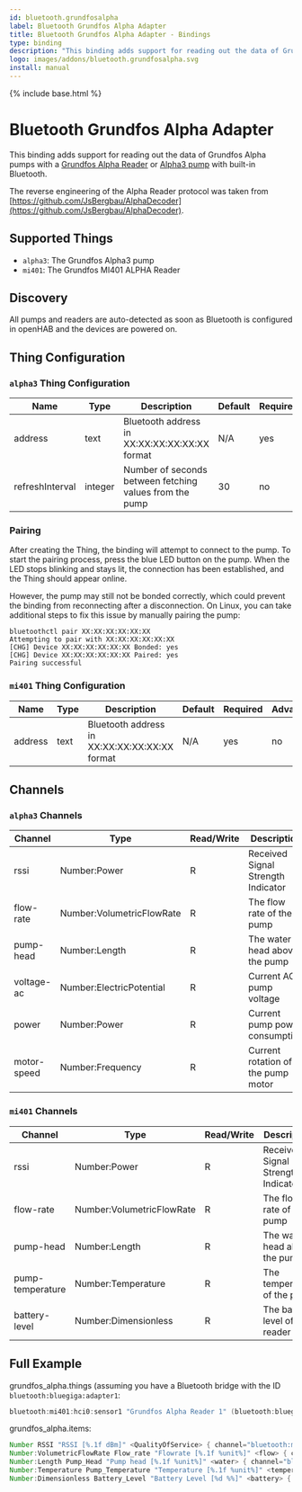 ```yaml
---
id: bluetooth.grundfosalpha
label: Bluetooth Grundfos Alpha Adapter
title: Bluetooth Grundfos Alpha Adapter - Bindings
type: binding
description: "This binding adds support for reading out the data of Grundfos Alpha pumps with a [Grundfos Alpha Reader](https://product-selection.grundfos.com/products/alpha-reader) or [Alpha3 pump](https://product-selection.grundfos.com/products/alpha/alpha3) with built-in Bluetooth."
logo: images/addons/bluetooth.grundfosalpha.svg
install: manual
---
```


<!-- Attention authors: Do not edit directly. Please add your changes to the appropriate source repository -->

{% include base.html %}

# Bluetooth Grundfos Alpha Adapter

<AddonLogo />

This binding adds support for reading out the data of Grundfos Alpha pumps with a [Grundfos Alpha Reader](https://product-selection.grundfos.com/products/alpha-reader) or [Alpha3 pump](https://product-selection.grundfos.com/products/alpha/alpha3) with built-in Bluetooth.

The reverse engineering of the Alpha Reader protocol was taken from [https://github.com/JsBergbau/AlphaDecoder](https://github.com/JsBergbau/AlphaDecoder).

## Supported Things

- `alpha3`: The Grundfos Alpha3 pump
- `mi401`: The Grundfos MI401 ALPHA Reader

## Discovery

All pumps and readers are auto-detected as soon as Bluetooth is configured in openHAB and the devices are powered on.

## Thing Configuration

### `alpha3` Thing Configuration

| Name            | Type    | Description                                             | Default | Required | Advanced |
|-----------------|---------|---------------------------------------------------------|---------|----------|----------|
| address         | text    | Bluetooth address in XX:XX:XX:XX:XX:XX format           | N/A     | yes      | no       |
| refreshInterval | integer | Number of seconds between fetching values from the pump | 30      | no       | yes      |

### Pairing

After creating the Thing, the binding will attempt to connect to the pump.
To start the pairing process, press the blue LED button on the pump.
When the LED stops blinking and stays lit, the connection has been established, and the Thing should appear online.

However, the pump may still not be bonded correctly, which could prevent the binding from reconnecting after a disconnection.
On Linux, you can take additional steps to fix this issue by manually pairing the pump:

```shell
bluetoothctl pair XX:XX:XX:XX:XX:XX
Attempting to pair with XX:XX:XX:XX:XX:XX
[CHG] Device XX:XX:XX:XX:XX:XX Bonded: yes
[CHG] Device XX:XX:XX:XX:XX:XX Paired: yes
Pairing successful
```

### `mi401` Thing Configuration

| Name    | Type | Description                                   | Default | Required | Advanced |
|---------|------|-----------------------------------------------|---------|----------|----------|
| address | text | Bluetooth address in XX:XX:XX:XX:XX:XX format | N/A     | yes      | no       |

## Channels

### `alpha3` Channels

| Channel          | Type                      | Read/Write | Description                        |
|------------------|---------------------------|------------|------------------------------------|
| rssi             | Number:Power              | R          | Received Signal Strength Indicator |
| flow-rate        | Number:VolumetricFlowRate | R          | The flow rate of the pump          |
| pump-head        | Number:Length             | R          | The water head above the pump      |
| voltage-ac       | Number:ElectricPotential  | R          | Current AC pump voltage            |
| power            | Number:Power              | R          | Current pump power consumption     |
| motor-speed      | Number:Frequency          | R          | Current rotation of the pump motor |

### `mi401` Channels

| Channel          | Type                      | Read/Write | Description                        |
|------------------|---------------------------|------------|------------------------------------|
| rssi             | Number:Power              | R          | Received Signal Strength Indicator |
| flow-rate        | Number:VolumetricFlowRate | R          | The flow rate of the pump          |
| pump-head        | Number:Length             | R          | The water head above the pump      |
| pump-temperature | Number:Temperature        | R          | The temperature of the pump        |
| battery-level    | Number:Dimensionless      | R          | The battery level of the reader    |

## Full Example

grundfos_alpha.things (assuming you have a Bluetooth bridge with the ID `bluetooth:bluegiga:adapter1`:

```java
bluetooth:mi401:hci0:sensor1 "Grundfos Alpha Reader 1" (bluetooth:bluegiga:adapter1) [ address="12:34:56:78:9A:BC" ]
```

grundfos_alpha.items:

```java
Number RSSI "RSSI [%.1f dBm]" <QualityOfService> { channel="bluetooth:mi401:hci0:sensor1:rssi" }
Number:VolumetricFlowRate Flow_rate "Flowrate [%.1f %unit%]" <flow> { channel="bluetooth:mi401:hci0:sensor1:flow-rate" }
Number:Length Pump_Head "Pump head [%.1f %unit%]" <water> { channel="bluetooth:mi401:hci0:sensor1:pump-head" }
Number:Temperature Pump_Temperature "Temperature [%.1f %unit%]" <temperature> { channel="bluetooth:mi401:hci0:sensor1:pump-temperature" }
Number:Dimensionless Battery_Level "Battery Level [%d %%]" <battery> { channel="bluetooth:mi401:hci0:sensor1:battery-level" }
```
